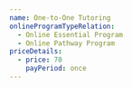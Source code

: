 ```yaml
---
name: One-to-One Tutoring
onlineProgramTypeRelation:
  - Online Essential Program
  - Online Pathway Program
priceDetails:
  - price: 70
    payPeriod: once
---
```

